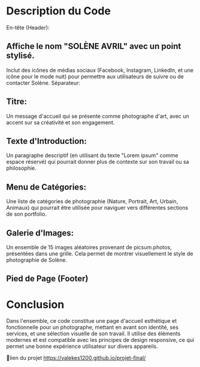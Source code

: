 # Description du Code
En-tête (Header):

## Affiche le nom "SOLÈNE AVRIL" avec un point stylisé.
Inclut des icônes de médias sociaux (Facebook, Instagram, LinkedIn, et une icône pour le mode nuit) pour permettre aux utilisateurs de suivre ou de contacter Solène.
Séparateur:

## Titre: 
Un message d'accueil qui se présente comme photographe d'art, avec un accent sur sa créativité et son engagement.
## Texte d'Introduction: 
Un paragraphe descriptif (en utilisant du texte "Lorem ipsum" comme espace réservé) qui pourrait donner plus de contexte sur son travail ou sa philosophie.
## Menu de Catégories:
 Une liste de catégories de photographie (Nature, Portrait, Art, Urbain, Animaux) qui pourrait être utilisée pour naviguer vers différentes sections de son portfolio.
## Galerie d'Images: 
Un ensemble de 15 images aléatoires provenant de picsum.photos, présentées dans une grille. Cela permet de montrer visuellement le style de photographie de Solène.
## Pied de Page (Footer)

# Conclusion
Dans l'ensemble, ce code constitue une page d'accueil esthétique et fonctionnelle pour un photographe, mettant en avant son identité, ses services, et une sélection visuelle de son travail. Il utilise des éléments modernes et est compatible avec les principes de design responsive, ce qui permet une bonne expérience utilisateur sur divers appareils.












📝lien du projet https://valekes1200.github.io/projet-final/
